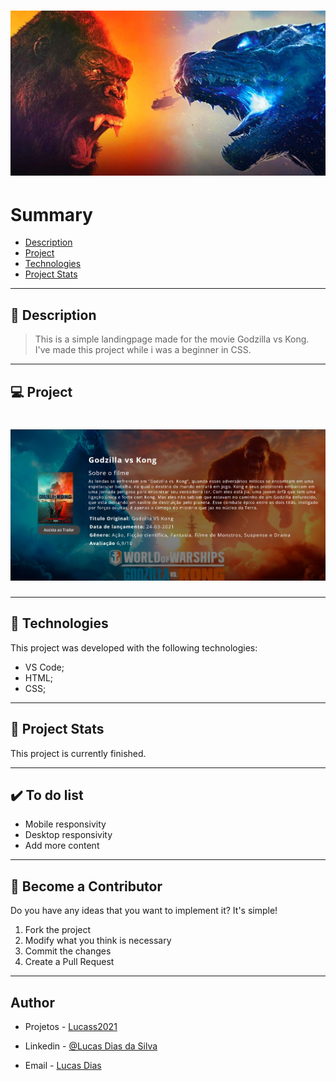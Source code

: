 <h1 align="center">
    <img src="./git/capa.jpeg"/>
</h1>

# Summary

- [Description](#📝-Description)
- [Project](#💻-Project)
- [Technologies](#🚀-Technologies)
- [Project Stats](#🎯-Project-Stats)

---

## 📝 Description

>This is a simple landingpage made for the movie Godzilla vs Kong.
> I've made this project while i was a beginner in CSS.


---

## 💻 Project


<h1 align="center">
    <img src="./git/projeto.jpg"/>
</h1>



---

## 🚀 Technologies
This project was developed with the following technologies:
* VS Code;
* HTML;
* CSS;



---

## 🎯 Project Stats

This project is currently finished.


---

## :heavy_check_mark: To do list

- Mobile responsivity
- Desktop responsivity
- Add more content

---

## :handshake: Become a Contributor

Do you have any ideas that you want to implement it? It's simple!

1. Fork the project
2. Modify what you think is necessary
3. Commit the changes
4. Create a Pull Request

---

## Author

- Projetos - [Lucass2021](https://github.com/Lucass2021)

- Linkedin - [@Lucas Dias da Silva](https://www.linkedin.com/in/lucas-dias-da-silva-118954199/)

- Email - [Lucas Dias](mailto:lucas.allx@hotmail.com")
